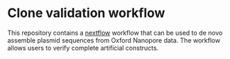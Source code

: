 # Clone validation workflow

This repository contains a [nextflow](https://www.nextflow.io/) workflow
that can be used to de novo assemble plasmid sequences from Oxford Nanopore data. The workflow allows users to verify complete artificial constructs.